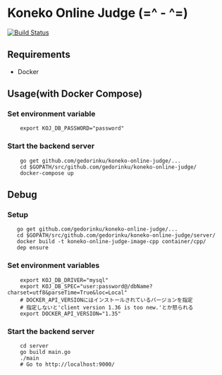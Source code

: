 # Koneko Online Judge (=^ - ^=)
[![Build Status](https://travis-ci.org/gedorinku/koneko-online-judge.svg?branch=master)](https://travis-ci.org/gedorinku/koneko-online-judge)

## Requirements
- Docker

## Usage(with Docker Compose)

### Set environment variable
```
    export KOJ_DB_PASSWORD="password"
```

### Start the backend server
```
    go get github.com/gedorinku/koneko-online-judge/...
    cd $GOPATH/src/github.com/gedorinku/koneko-online-judge/
    docker-compose up
```

## Debug

### Setup
```
   go get github.com/gedorinku/koneko-online-judge/...
   cd $GOPATH/src/github.com/gedorinku/koneko-online-judge/server/
   docker build -t koneko-online-judge-image-cpp container/cpp/
   dep ensure
```

### Set environment variables
```
    export KOJ_DB_DRIVER="mysql"
    export KOJ_DB_SPEC="user:password@/dbName?charset=utf8&parseTime=True&loc=Local"
    # DOCKER_API_VERSIONにはインストールされているバージョンを指定
    # 指定しないと'client version 1.36 is too new.'とか怒られる
    export DOCKER_API_VERSION="1.35"
```

### Start the backend server
```
    cd server
    go build main.go
    ./main
    # Go to http://localhost:9000/
```
